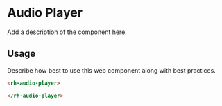 # Audio Player
Add a description of the component here.

## Usage
Describe how best to use this web component along with best practices.

```html
<rh-audio-player>

</rh-audio-player>
```
